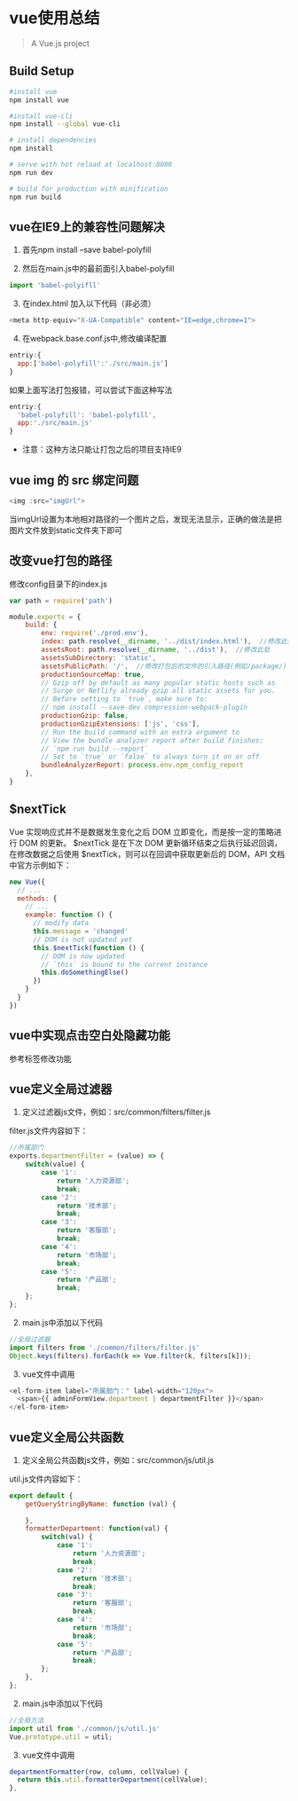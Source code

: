 # vue使用总结

> A Vue.js project

## Build Setup

``` bash
#install vue
npm install vue

#install vue-cli
npm install --global vue-cli

# install dependencies
npm install

# serve with hot reload at localhost:8080
npm run dev

# build for production with minification
npm run build

```

## vue在IE9上的兼容性问题解决

1. 首先npm install –save babel-polyfill

2. 然后在main.js中的最前面引入babel-polyfill

```javascript
import 'babel-polyifll'
```

3. 在index.html 加入以下代码（非必须）

```javascript
<meta http-equiv="X-UA-Compatible" content="IE=edge,chrome=1">
```

4. 在webpack.base.conf.js中,修改编译配置

```javascript
entriy:{ 
  app:['babel-polyfill':'./src/main.js'] 
}
```

如果上面写法打包报错，可以尝试下面这种写法

```javascript
entriy:{ 
  'babel-polyfill': 'babel-polyfill',
  app:'./src/main.js'
}
```

* 注意：这种方法只能让打包之后的项目支持IE9

## vue img 的 src 绑定问题

```javascript
<img :src="imgUrl">
```

当imgUrl设置为本地相对路径的一个图片之后，发现无法显示，正确的做法是把图片文件放到static文件夹下即可

## 改变vue打包的路径

修改config目录下的index.js

```javascript
var path = require('path')

module.exports = {
    build: {
        env: require('./prod.env'),
        index: path.resolve(__dirname, '../dist/index.html'),  //修改此处
        assetsRoot: path.resolve(__dirname, '../dist'),  //修改此处
        assetsSubDirectory: 'static',
        assetsPublicPath: '/',  //修改打包后的文件的引入路径(例如/package/)
        productionSourceMap: true,
        // Gzip off by default as many popular static hosts such as
        // Surge or Netlify already gzip all static assets for you.
        // Before setting to `true`, make sure to:
        // npm install --save-dev compression-webpack-plugin
        productionGzip: false,
        productionGzipExtensions: ['js', 'css'],
        // Run the build command with an extra argument to
        // View the bundle analyzer report after build finishes:
        // `npm run build --report`
        // Set to `true` or `false` to always turn it on or off
        bundleAnalyzerReport: process.env.npm_config_report
    },    
}
```

## $nextTick

Vue 实现响应式并不是数据发生变化之后 DOM 立即变化，而是按一定的策略进行 DOM 的更新。
$nextTick 是在下次 DOM 更新循环结束之后执行延迟回调，在修改数据之后使用 $nextTick，则可以在回调中获取更新后的 DOM，API 文档中官方示例如下：

```javascript
new Vue({
  // ...
  methods: {
    // ...
    example: function () {
      // modify data
      this.message = 'changed'
      // DOM is not updated yet
      this.$nextTick(function () {
        // DOM is now updated
        // `this` is bound to the current instance
        this.doSomethingElse()
      })
    }
  }
})
```

## vue中实现点击空白处隐藏功能

参考标签修改功能

## vue定义全局过滤器
1. 定义过滤器js文件，例如：src/common/filters/filter.js

filter.js文件内容如下：

```javascript
//所属部门
exports.departmentFilter = (value) => {
    switch(value) {
        case '1':
            return '人力资源部';
            break;
        case '2':
            return '技术部';
            break;
        case '3':
            return '客服部';
            break;
        case '4':
            return '市场部';
            break;
        case '5':
            return '产品部';
            break;
    };
};
```

2. main.js中添加以下代码

```javascript
//全局过滤器
import filters from './common/filters/filter.js'
Object.keys(filters).forEach(k => Vue.filter(k, filters[k]));
```

3. vue文件中调用

```javascript
<el-form-item label="所属部门：" label-width="120px">
  <span>{{ adminFormView.department | departmentFilter }}</span>
</el-form-item>
```

## vue定义全局公共函数

1. 定义全局公共函数js文件，例如：src/common/js/util.js

util.js文件内容如下：

```javascript
export default {
    getQueryStringByName: function (val) {
        
    },
    formatterDepartment: function(val) {
        switch(val) {
            case '1':
                return '人力资源部';
                break;
            case '2':
                return '技术部';
                break;
            case '3':
                return '客服部';
                break;
            case '4':
                return '市场部';
                break;
            case '5':
                return '产品部';
                break;
        };
    },
};
```

2. main.js中添加以下代码

```javascript
//全局方法
import util from './common/js/util.js'
Vue.prototype.util = util;
```

3. vue文件中调用

```javascript
departmentFormatter(row, column, cellValue) {
  return this.util.formatterDepartment(cellValue);
},
```
